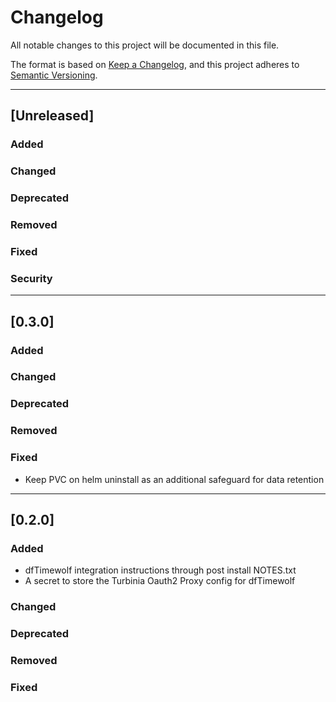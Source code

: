 <!-- markdownlint-disable MD022 MD024 -->
# Changelog

All notable changes to this project will be documented in this file.

The format is based on [Keep a Changelog](https://keepachangelog.com/en/1.0.0/),
and this project adheres to [Semantic Versioning](https://semver.org/spec/v2.0.0.html).

---
## [Unreleased]
### Added
### Changed
### Deprecated
### Removed
### Fixed
### Security
---

## [0.3.0]
### Added
### Changed
### Deprecated
### Removed
### Fixed

* Keep PVC on helm uninstall as an additional safeguard for data retention

---
## [0.2.0]
### Added

* dfTimewolf integration instructions through post install NOTES.txt
* A secret to store the Turbinia Oauth2 Proxy config for dfTimewolf

### Changed
### Deprecated
### Removed
### Fixed
